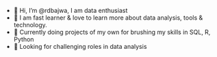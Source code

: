 - 👋 Hi, I’m @rdbajwa, I am data enthusiast
- 👀 I am fast learner & love to learn more about data analysis, tools & technology.
- 🌱 Currently doing projects of my own for brushing my skills in SQL, R, Python
- 💞️ Looking for challenging roles in data analysis


<!---
rdbajwa/rdbajwa is a ✨ special ✨ repository because its `README.md` (this file) appears on your GitHub profile.
You can click the Preview link to take a look at your changes.
--->
